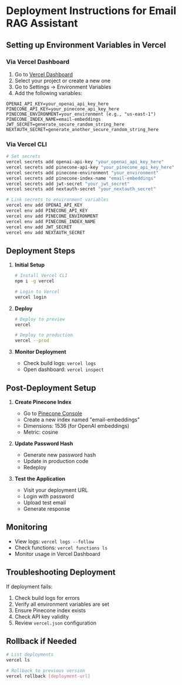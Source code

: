 # Deployment Instructions for Email RAG Assistant

## Setting up Environment Variables in Vercel

### Via Vercel Dashboard

1. Go to [Vercel Dashboard](https://vercel.com/dashboard)
2. Select your project or create a new one
3. Go to Settings → Environment Variables
4. Add the following variables:

```
OPENAI_API_KEY=your_openai_api_key_here
PINECONE_API_KEY=your_pinecone_api_key_here
PINECONE_ENVIRONMENT=your_environment (e.g., "us-east-1")
PINECONE_INDEX_NAME=email-embeddings
JWT_SECRET=generate_secure_random_string_here
NEXTAUTH_SECRET=generate_another_secure_random_string_here
```

### Via Vercel CLI

```bash
# Set secrets
vercel secrets add openai-api-key "your_openai_api_key_here"
vercel secrets add pinecone-api-key "your_pinecone_api_key_here"
vercel secrets add pinecone-environment "your_environment"
vercel secrets add pinecone-index-name "email-embeddings"
vercel secrets add jwt-secret "your_jwt_secret"
vercel secrets add nextauth-secret "your_nextauth_secret"

# Link secrets to environment variables
vercel env add OPENAI_API_KEY
vercel env add PINECONE_API_KEY
vercel env add PINECONE_ENVIRONMENT
vercel env add PINECONE_INDEX_NAME
vercel env add JWT_SECRET
vercel env add NEXTAUTH_SECRET
```

## Deployment Steps

1. **Initial Setup**
   ```bash
   # Install Vercel CLI
   npm i -g vercel
   
   # Login to Vercel
   vercel login
   ```

2. **Deploy**
   ```bash
   # Deploy to preview
   vercel
   
   # Deploy to production
   vercel --prod
   ```

3. **Monitor Deployment**
   - Check build logs: `vercel logs`
   - Open dashboard: `vercel inspect`

## Post-Deployment Setup

1. **Create Pinecone Index**
   - Go to [Pinecone Console](https://console.pinecone.io/)
   - Create a new index named "email-embeddings"
   - Dimensions: 1536 (for OpenAI embeddings)
   - Metric: cosine

2. **Update Password Hash**
   - Generate new password hash
   - Update in production code
   - Redeploy

3. **Test the Application**
   - Visit your deployment URL
   - Login with password
   - Upload test email
   - Generate response

## Monitoring

- View logs: `vercel logs --follow`
- Check functions: `vercel functions ls`
- Monitor usage in Vercel Dashboard

## Troubleshooting Deployment

If deployment fails:

1. Check build logs for errors
2. Verify all environment variables are set
3. Ensure Pinecone index exists
4. Check API key validity
5. Review `vercel.json` configuration

## Rollback if Needed

```bash
# List deployments
vercel ls

# Rollback to previous version
vercel rollback [deployment-url]
```
